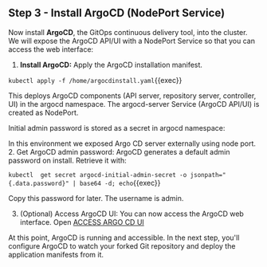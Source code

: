 ## Step 3 - Install ArgoCD (NodePort Service)

Now install **ArgoCD**, the GitOps continuous delivery tool, into the cluster. We will expose the ArgoCD API/UI with a NodePort Service so that you can access the web interface:

1. **Install ArgoCD:** Apply the ArgoCD installation manifest.

`kubectl apply -f /home/argocdinstall.yaml`{{exec}}

This deploys ArgoCD components (API server, repository server, controller, UI) in the argocd namespace. The argocd-server Service (ArgoCD API/UI) is created as NodePort.

Initial admin password is stored as a secret in argocd namespace:


In this environment we exposed Argo CD server externally using node port.
2. Get ArgoCD admin password: ArgoCD generates a default admin password on install. Retrieve it with:

`kubectl  get secret argocd-initial-admin-secret -o jsonpath="{.data.password}" | base64 -d; echo`{{exec}}

Copy this password for later. The username is admin.

3. (Optional) Access ArgoCD UI: You can now access the ArgoCD web interface. Open [ACCESS ARGO CD UI]({{TRAFFIC_HOST1_32073}})

At this point, ArgoCD is running and accessible. In the next step, you'll configure ArgoCD to watch your forked Git repository and deploy the application manifests from it.
